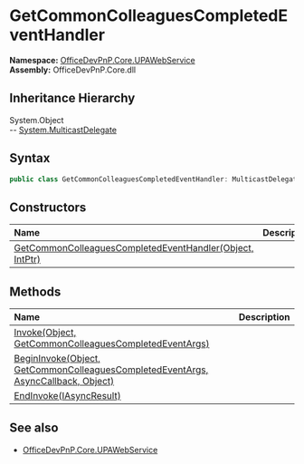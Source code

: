 # GetCommonColleaguesCompletedEventHandler
  

**Namespace:** [OfficeDevPnP.Core.UPAWebService](OfficeDevPnP.Core.UPAWebService.md)  
**Assembly:** OfficeDevPnP.Core.dll  
## Inheritance Hierarchy
System.Object  
-- [System.MulticastDelegate](System.MulticastDelegate.md)
## Syntax
```C#
public class GetCommonColleaguesCompletedEventHandler: MulticastDelegate
```
## Constructors
|**Name**|**Description**|
|:-----|:-----|
| [GetCommonColleaguesCompletedEventHandler(Object, IntPtr)](OfficeDevPnP.Core.UPAWebService.GetCommonColleaguesCompletedEventHandler.Constructor1details.md) | 
## Methods
|**Name**|**Description**|
|:-----|:-----|
| [Invoke(Object, GetCommonColleaguesCompletedEventArgs)](OfficeDevPnP.Core.UPAWebService.GetCommonColleaguesCompletedEventHandler.InvokeObjectGetCommonColleaguesCompletedEventArgs.md) | 
| [BeginInvoke(Object, GetCommonColleaguesCompletedEventArgs, AsyncCallback, Object)](OfficeDevPnP.Core.UPAWebService.GetCommonColleaguesCompletedEventHandler.BeginInvokeObjectGetCommonColleaguesCompletedEventArgsAsyncCallbackObject.md) | 
| [EndInvoke(IAsyncResult)](OfficeDevPnP.Core.UPAWebService.GetCommonColleaguesCompletedEventHandler.EndInvokeIAsyncResult.md) | 
## See also
- [OfficeDevPnP.Core.UPAWebService](OfficeDevPnP.Core.UPAWebService.md)

